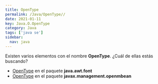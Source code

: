```yaml
---
title: OpenType
permalink: /Java/OpenType//
date: 2021-01-11
key: Java.O.OpenType
category: Java
tags: ['java se']
sidebar: 
  nav: java
---
```


Existen varios elementos con el nombre **OpenType**. ¿Cuál de ellas estás buscando?
<ul>
<li><a href="/Java/OpenType-java-awt-font/">OpenType</a> en el paquete <strong>java.awt.font</strong></li>
<li><a href="/Java/OpenType-javax-management-openmbean/">OpenType</a> en el paquete <strong>javax.management.openmbean</strong></li>
<ul>
